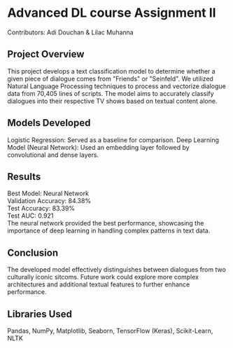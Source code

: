 # Advanced DL course Assignment II
Contributors: Adi Douchan & Lilac Muhanna

## Project Overview
This project develops a text classification model to determine whether a given piece of dialogue comes from "Friends" or "Seinfeld". We utilized Natural Language Processing techniques to process and vectorize dialogue data from 70,405 lines of scripts. The model aims to accurately classify dialogues into their respective TV shows based on textual content alone.

## Models Developed
Logistic Regression: Served as a baseline for comparison.
Deep Learning Model (Neural Network): Used an embedding layer followed by convolutional and dense layers.

## Results
Best Model: Neural Network  
Validation Accuracy: 84.38%  
Test Accuracy: 83.39%  
Test AUC: 0.921  
The neural network provided the best performance, showcasing the importance of deep learning in handling complex patterns in text data.

## Conclusion
The developed model effectively distinguishes between dialogues from two culturally iconic sitcoms. Future work could explore more complex architectures and additional textual features to further enhance performance.

## Libraries Used
Pandas, NumPy, Matplotlib, Seaborn, TensorFlow (Keras), Scikit-Learn, NLTK

